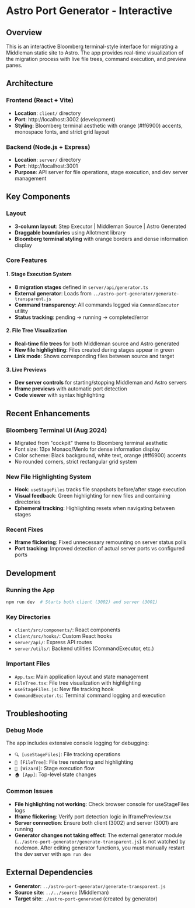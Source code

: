 # Astro Port Generator - Interactive

## Overview
This is an interactive Bloomberg terminal-style interface for migrating a Middleman static site to Astro. The app provides real-time visualization of the migration process with live file trees, command execution, and preview panes.

## Architecture

### Frontend (React + Vite)
- **Location**: `client/` directory
- **Port**: http://localhost:3002 (development)
- **Styling**: Bloomberg terminal aesthetic with orange (#ff6900) accents, monospace fonts, and strict grid layout

### Backend (Node.js + Express)
- **Location**: `server/` directory  
- **Port**: http://localhost:3001
- **Purpose**: API server for file operations, stage execution, and dev server management

## Key Components

### Layout
- **3-column layout**: Step Executor | Middleman Source | Astro Generated
- **Draggable boundaries** using Allotment library
- **Bloomberg terminal styling** with orange borders and dense information display

### Core Features

#### 1. Stage Execution System
- **8 migration stages** defined in `server/api/generator.ts`
- **External generator**: Loads from `../astro-port-generator/generate-transparent.js`
- **Command transparency**: All commands logged via `CommandExecutor` utility
- **Status tracking**: pending → running → completed/error

#### 2. File Tree Visualization
- **Real-time file trees** for both Middleman source and Astro generated
- **New file highlighting**: Files created during stages appear in green
- **Link mode**: Shows corresponding files between source and target

#### 3. Live Previews
- **Dev server controls** for starting/stopping Middleman and Astro servers
- **Iframe previews** with automatic port detection
- **Code viewer** with syntax highlighting

## Recent Enhancements

### Bloomberg Terminal UI (Aug 2024)
- Migrated from "cockpit" theme to Bloomberg terminal aesthetic
- Font size: 13px Monaco/Menlo for dense information display
- Color scheme: Black background, white text, orange (#ff6900) accents
- No rounded corners, strict rectangular grid system

### New File Highlighting System
- **Hook**: `useStageFiles` tracks file snapshots before/after stage execution
- **Visual feedback**: Green highlighting for new files and containing directories
- **Ephemeral tracking**: Highlighting resets when navigating between stages

### Recent Fixes
- **Iframe flickering**: Fixed unnecessary remounting on server status polls
- **Port tracking**: Improved detection of actual server ports vs configured ports

## Development

### Running the App
```bash
npm run dev  # Starts both client (3002) and server (3001)
```

### Key Directories
- `client/src/components/`: React components
- `client/src/hooks/`: Custom React hooks
- `server/api/`: Express API routes
- `server/utils/`: Backend utilities (CommandExecutor, etc.)

### Important Files
- `App.tsx`: Main application layout and state management
- `FileTree.tsx`: File tree visualization with highlighting
- `useStageFiles.js`: New file tracking hook
- `CommandExecutor.ts`: Terminal command logging and execution

## Troubleshooting

### Debug Mode
The app includes extensive console logging for debugging:
- `🔍 [useStageFiles]`: File tracking operations
- `🌳 [FileTree]`: File tree rendering and highlighting
- `🧙 [Wizard]`: Stage execution flow
- `🏠 [App]`: Top-level state changes

### Common Issues
- **File highlighting not working**: Check browser console for useStageFiles logs
- **Iframe flickering**: Verify port detection logic in IframePreview.tsx
- **Server connection**: Ensure both client (3002) and server (3001) are running
- **Generator changes not taking effect**: The external generator module (`../astro-port-generator/generate-transparent.js`) is not watched by nodemon. After editing generator functions, you must manually restart the dev server with `npm run dev`

## External Dependencies
- **Generator**: `../astro-port-generator/generate-transparent.js`
- **Source site**: `../../source` (Middleman)
- **Target site**: `./astro-port-generated` (created by generator)
